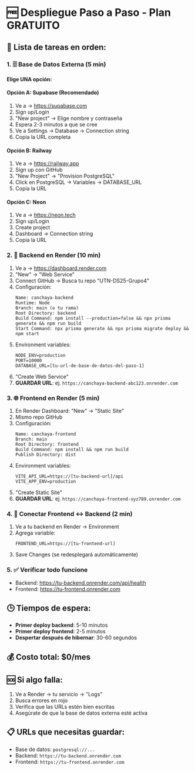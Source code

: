 # 🆓 Despliegue Paso a Paso - Plan GRATUITO

## 📝 Lista de tareas en orden:

### 1. 🗄️ Base de Datos Externa (5 min)
**Elige UNA opción:**

#### Opción A: Supabase (Recomendado)
1. Ve a → https://supabase.com
2. Sign up/Login
3. "New project" → Elige nombre y contraseña
4. Espera 2-3 minutos a que se cree
5. Ve a Settings → Database → Connection string
6. Copia la URL completa

#### Opción B: Railway 
1. Ve a → https://railway.app
2. Sign up con GitHub
3. "New Project" → "Provision PostgreSQL"
4. Click en PostgreSQL → Variables → DATABASE_URL
5. Copia la URL

#### Opción C: Neon
1. Ve a → https://neon.tech
2. Sign up/Login
3. Create project
4. Dashboard → Connection string
5. Copia la URL

### 2. 🔧 Backend en Render (10 min)
1. Ve a → https://dashboard.render.com
2. "New" → "Web Service"
3. Connect GitHub → Busca tu repo "UTN-DS25-Grupo4"
4. Configuración:
   ```
   Name: canchaya-backend
   Runtime: Node
   Branch: main (o tu rama)
   Root Directory: backend
   Build Command: npm install --production=false && npx prisma generate && npm run build
   Start Command: npx prisma generate && npx prisma migrate deploy && npm start
   ```
5. Environment variables:
   ```
   NODE_ENV=production
   PORT=10000
   DATABASE_URL=[tu-url-de-base-de-datos-del-paso-1]
   ```
6. "Create Web Service"
7. **GUARDAR URL**: ej. `https://canchaya-backend-abc123.onrender.com`

### 3. 🌐 Frontend en Render (5 min)
1. En Render Dashboard: "New" → "Static Site"
2. Mismo repo GitHub
3. Configuración:
   ```
   Name: canchaya-frontend  
   Branch: main
   Root Directory: frontend
   Build Command: npm install && npm run build
   Publish Directory: dist
   ```
4. Environment variables:
   ```
   VITE_API_URL=https://[tu-backend-url]/api
   VITE_APP_ENV=production
   ```
5. "Create Static Site"
6. **GUARDAR URL**: ej. `https://canchaya-frontend-xyz789.onrender.com`

### 4. 🔗 Conectar Frontend ↔ Backend (2 min)
1. Ve a tu backend en Render → Environment
2. Agrega variable:
   ```
   FRONTEND_URL=https://[tu-frontend-url]
   ```
3. Save Changes (se redesplegará automáticamente)

### 5. ✅ Verificar todo funcione
- Backend: https://tu-backend.onrender.com/api/health
- Frontend: https://tu-frontend.onrender.com

## 🕒 Tiempos de espera:
- **Primer deploy backend**: 5-10 minutos
- **Primer deploy frontend**: 2-5 minutos  
- **Despertar después de hibernar**: 30-60 segundos

## 💰 Costo total: $0/mes

## 🆘 Si algo falla:
1. Ve a Render → tu servicio → "Logs"
2. Busca errores en rojo
3. Verifica que las URLs estén bien escritas
4. Asegúrate de que la base de datos externa esté activa

## 📋 URLs que necesitas guardar:
- Base de datos: `postgresql://...`
- Backend: `https://tu-backend.onrender.com`
- Frontend: `https://tu-frontend.onrender.com`